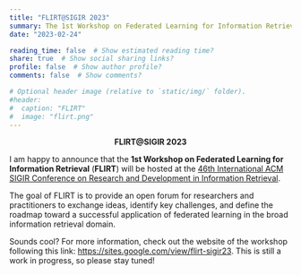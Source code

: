 ```yaml
---
title: "FLIRT@SIGIR 2023"
summary: The 1st Workshop on Federated Learning for Information Retrieval
date: "2023-02-24"

reading_time: false  # Show estimated reading time?
share: true  # Show social sharing links?
profile: false  # Show author profile?
comments: false  # Show comments?

# Optional header image (relative to `static/img/` folder).
#header:
#  caption: "FLIRT"
#  image: "flirt.png"
---
```


<center><b>FLIRT@SIGIR 2023</b></center>

I am happy to announce that the **1st Workshop on Federated Learning for Information Retrieval** (**FLIRT**) will be hosted at the <a href="https://sigir.org/sigir2023/" target="_blank">46th International ACM SIGIR Conference on Research and Development in Information Retrieval</a>.

The goal of FLIRT is to provide an open forum for researchers and practitioners to exchange ideas, identify key challenges, and define the roadmap toward a successful application of federated learning in the broad information retrieval domain.

Sounds cool? For more information, check out the website of the workshop following this link: <a href="https://sites.google.com/view/flirt-sigir23" target="_blank">https://sites.google.com/view/flirt-sigir23</a>.
This is still a work in progress, so please stay tuned!